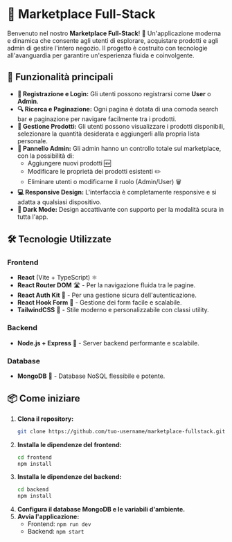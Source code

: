 
# 🛒 Marketplace Full-Stack

Benvenuto nel nostro **Marketplace Full-Stack**! 🚀 Un'applicazione moderna e dinamica che consente agli utenti di esplorare, acquistare prodotti e agli admin di gestire l'intero negozio. Il progetto è costruito con tecnologie all'avanguardia per garantire un'esperienza fluida e coinvolgente.

## 🌟 Funzionalità principali

- **👤 Registrazione e Login:** Gli utenti possono registrarsi come **User** o **Admin**.
- **🔍 Ricerca e Paginazione:** Ogni pagina è dotata di una comoda search bar e paginazione per navigare facilmente tra i prodotti.
- **🛒 Gestione Prodotti:** Gli utenti possono visualizzare i prodotti disponibili, selezionare la quantità desiderata e aggiungerli alla propria lista personale.
- **🔧 Pannello Admin:** Gli admin hanno un controllo totale sul marketplace, con la possibilità di:
  - Aggiungere nuovi prodotti 🆕
  - Modificare le proprietà dei prodotti esistenti ✏️
  - Eliminare utenti o modificarne il ruolo (Admin/User) 🗑️
- **💻 Responsive Design:** L'interfaccia è completamente responsive e si adatta a qualsiasi dispositivo.
- **🌙 Dark Mode:** Design accattivante con supporto per la modalità scura in tutta l'app.

## 🛠️ Tecnologie Utilizzate

### Frontend
- **React** (Vite + TypeScript) ⚛️
- **React Router DOM** 🛣️ - Per la navigazione fluida tra le pagine.
- **React Auth Kit** 🔐 - Per una gestione sicura dell'autenticazione.
- **React Hook Form** 📄 - Gestione dei form facile e scalabile.
- **TailwindCSS** 🎨 - Stile moderno e personalizzabile con classi utility.

### Backend
- **Node.js + Express** 🚀 - Server backend performante e scalabile.

### Database
- **MongoDB** 🍃 - Database NoSQL flessibile e potente.

## 📦 Come iniziare

1. **Clona il repository:**
   ```bash
   git clone https://github.com/tuo-username/marketplace-fullstack.git
   ```
2. **Installa le dipendenze del frontend:**
   ```bash
   cd frontend
   npm install
   ```
3. **Installa le dipendenze del backend:**
   ```bash
   cd backend
   npm install
   ```
4. **Configura il database MongoDB e le variabili d'ambiente.**
5. **Avvia l'applicazione:**
   - Frontend: `npm run dev`
   - Backend: `npm start`
